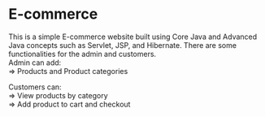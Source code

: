 # E-commerce
This is a simple E-commerce website built using Core Java and Advanced Java concepts such as Servlet, JSP, and Hibernate.  There are some functionalities for the  admin and customers.
</br> Admin can add:</br>
=> Products and Product categories

Customers can:</br>
=> View products by category</br>
=> Add product to cart and checkout



